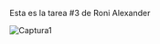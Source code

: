 Esta es la tarea #3 de Roni Alexander



![Captura1](https://user-images.githubusercontent.com/61532316/174534420-baf1fd54-564d-42c2-a3f8-996624142de1.PNG)
